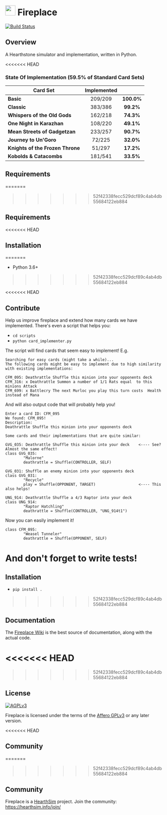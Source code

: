 # <img src="/logo.png" height="32" width="32"/> Fireplace
[![Build Status](https://travis-ci.org/jleclanche/fireplace.svg?branch=master)](https://travis-ci.org/jleclanche/fireplace)

## Overview
A Hearthstone simulator and implementation, written in Python.

<<<<<<< HEAD
<target>

### State Of Implementation (59.5% of Standard Card Sets)

| Card Set      | Implemented |       |
| ------------- |    :---:    | :---: |
| **Basic** | 209/209 | **100.0%**
| **Classic** | 383/386 | **99.2%**
| **Whispers of the Old Gods** | 162/218 | **74.3%**
| **One Night in Karazhan** | 108/220 | **49.1%**
| **Mean Streets of Gadgetzan** | 233/257 | **90.7%**
| **Journey to Un'Goro** | 72/225 | **32.0%**
| **Knights of the Frozen Throne** | 51/297 | **17.2%**
| **Kobolds & Catacombs** | 181/541 | **33.5%**


</target>

## Requirements
=======
>>>>>>> 52f42338fecc529dcf89c4ab4db55684122eb884

## Requirements

<<<<<<< HEAD
## Installation
=======
* Python 3.6+
>>>>>>> 52f42338fecc529dcf89c4ab4db55684122eb884


<<<<<<< HEAD
## Contribute

Help us improve fireplace and extend how many cards we have implemented.
There's even a script that helps you:

* `cd scripts`
* `python card_implementer.py`

The script will find cards that seem easy to implement! E.g.
```
Searching for easy cards (might take a while)...
The following cards might be easy to implement due to high similarity with existing implementations:

CFM_095: Deathrattle Shuffle this minion into your opponents deck
CFM_316: x Deathrattle Summon a number of 1/1 Rats equal  to this minions Attack
CFM_699: x Battlecry The next Murloc you play this turn costs  Health instead of Mana
```
And will also output code that will probably help you!
```
Enter a card ID: CFM_095
We found: CFM_095!
Description:
Deathrattle Shuffle this minion into your opponents deck

Some cards and their implementations that are quite similar:

GVG_035: Deathrattle Shuffle this minion into your deck    <---- See? Almost the same effect!
class GVG_035:
        "Malorne"
        deathrattle = Shuffle(CONTROLLER, SELF)

GVG_031: Shuffle an enemy minion into your opponents deck
class GVG_031:
        "Recycle"
        play = Shuffle(OPPONENT, TARGET)                   <---- This also helps!

UNG_914: Deathrattle Shuffle a 4/3 Raptor into your deck
class UNG_914:
        "Raptor Hatchling"
        deathrattle = Shuffle(CONTROLLER, "UNG_914t1")

```
Now you can easily implement it!
```
class CFM_095:
        "Weasel Tunneler"
        deathrattle = Shuffle(OPPONENT, SELF)
```

And don't forget to write tests!
=======
## Installation

* `pip install .`
>>>>>>> 52f42338fecc529dcf89c4ab4db55684122eb884


## Documentation

The [Fireplace Wiki](https://github.com/jleclanche/fireplace/wiki) is the best
source of documentation, along with the actual code.

<<<<<<< HEAD
=======

>>>>>>> 52f42338fecc529dcf89c4ab4db55684122eb884
## License

[![AGPLv3](https://www.gnu.org/graphics/agplv3-88x31.png)](http://choosealicense.com/licenses/agpl-3.0/)

Fireplace is licensed under the terms of the
[Affero GPLv3](https://www.gnu.org/licenses/agpl-3.0.en.html) or any later version.

<<<<<<< HEAD
## Community
=======
>>>>>>> 52f42338fecc529dcf89c4ab4db55684122eb884

## Community

Fireplace is a [HearthSim](http://hearthsim.info/) project.
Join the community: <https://hearthsim.info/join/>
